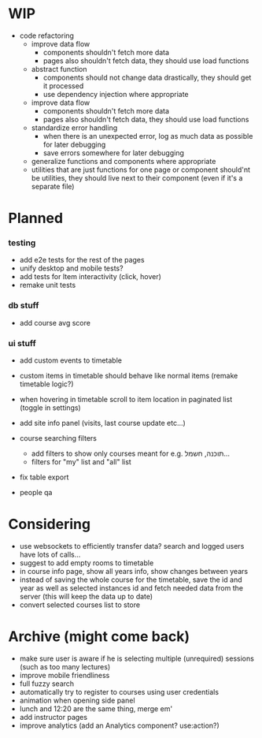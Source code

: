 # WIP

- code refactoring
  - improve data flow
    - components shouldn't fetch more data
    - pages also shouldn't fetch data, they should use load functions
  - abstract function
    - components should not change data drastically, they should get it processed
    - use dependency injection where appropriate
  - improve data flow
    - components shouldn't fetch more data
    - pages also shouldn't fetch data, they should use load functions
  - standardize error handling
    - when there is an unexpected error, log as much data as possible for later debugging
    - save errors somewhere for later debugging
  - generalize functions and components where appropriate
  - utilities that are just functions for one page or component should'nt be utilities, they should live next to their component (even if it's a separate file)

# Planned

### testing

- add e2e tests for the rest of the pages
- unify desktop and mobile tests?
- add tests for Item interactivity (click, hover)
- remake unit tests

### db stuff

- add course avg score

### ui stuff

- add custom events to timetable
- custom items in timetable should behave like normal items (remake timetable logic?)
- when hovering in timetable scroll to item location in paginated list (toggle in settings)

- add site info panel (visits, last course update etc...)
- course searching filters
  - add filters to show only courses meant for e.g. תוכנה, חשמל...
  - filters for "my" list and "all" list
- fix table export
- people qa

# Considering

- use websockets to efficiently transfer data? search and logged users have lots of calls...
- suggest to add empty rooms to timetable
- in course info page, show all years info, show changes between years
- instead of saving the whole course for the timetable, save the id and year as well as selected instances id and fetch needed data from the server (this will keep the data up to date)
- convert selected courses list to store

# Archive (might come back)

- make sure user is aware if he is selecting multiple (unrequired) sessions (such as too many lectures)
- improve mobile friendliness
- full fuzzy search
- automatically try to register to courses using user credentials
- animation when opening side panel
- lunch and 12:20 are the same thing, merge em'
- add instructor pages
- improve analytics (add an Analytics component? use:action?)
